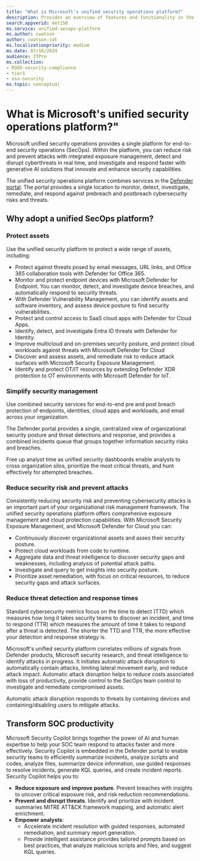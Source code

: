 ```yaml
---
title: "What is Microsoft's unified security operations platform?"
description: Provides an overview of features and functionality in the Microsoft unified security operations platform
search.appverid: met150
ms.service: unified-secops-platform
ms.author: cwatson
author: cwatson-cat
ms.localizationpriority: medium
ms.date: 07/16/2024
audience: ITPro
ms.collection:
- M365-security-compliance
- tier1
- usx-security
ms.topic: conceptual
---
```


# What is Microsoft's unified security operations platform?"

<!--Need to define when something goes here versus other what's new articles. Maybe we just focus on updates within this library and things tied directly to USX (features that unblock onboarding, parity features with Sentinel, enhancements to core USX features?) -->

Microsoft unified security operations provides a single platform for end-to-end security operations (SecOps). Within the platform, you can reduce risk and prevent attacks with integrated exposure management, detect and disrupt cyberthreats in real time, and investigate and respond faster with generative AI solutions that innovate and enhance security capabilities.

The unified security operations platform combines services in the [Defender portal](https://security.microsoft.com). The portal provides a single location to monitor, detect, investigate, remediate, and respond against prebreach and postbreach cybersecurity risks and threats.


## Why adopt a unified SecOps platform?

### Protect assets

Use the unified security platform to protect a wide range of assets, including:


- Protect against threats posed by email messages, URL links, and Office 365 collaboration tools with Defender for Office 365.
- Monitor and protect endpoint devices with Microsoft Defender for Endpoint. You can monitor, detect, and investigate device breaches, and automatically respond to security threats.
- With Defender Vulnerability Management, you can identify assets and software inventory, and assess device posture to find security vulnerabilities.
- Protect and control access to SaaS cloud apps with Defender for Cloud Apps.
- Identify, detect, and investigate Entra ID threats with Defender for Identity.
- Improve multicloud and on-premises security posture, and protect cloud workloads against threats with Microsoft Defender for Cloud
- Discover and assess assets, and remediate risk to reduce attack surfaces with Microsoft Security Exposure Management.
- Identify and protect OT/IT resources by extending Defender XDR protection to OT environments with Microsoft Defender for IoT.

### Simplify security management

Use combined security services for end-to-end pre and post breach protection of endpoints, identities, cloud apps and workloads, and email across your organization.

The Defender portal provides a single, centralized view of organizational security posture and threat detections and response, and provides a combined incidents queue that groups together information security risks and breaches.

Free up analyst time as unified security dashboards enable analysts to cross organization silos, prioritize the most critical threats, and hunt effectively for attempted breaches.



### Reduce security risk and prevent attacks

Consistently reducing security risk and preventing cybersecurity attacks is an important part of your organizational risk management framework. The unified security operations platform offers comprehenive exposure management and cloud protection capabilities. With Microsoft Security Exposure Management, and Microsoft Defender for Cloud you can:

- Continuously discover organizational assets and asses their security posture.  
- Protect cloud workloads from code to runtime.
- Aggregate data and threat intelligence to discover security gaps and weaknesses, including analysis of potential attack paths.
- Investigate and query to get insights into security posture.
- Prioritize asset remediation, with focus on critical resources, to reduce security gaps and attack surfaces.

### Reduce threat detection and response times

Standard cybersecurity metrics focus on the time to detect (TTD) which measures how long it takes security teams to discover an incident, and time to respond (TTR) which measures the amount of time it takes to respond after a threat is detected. The shorter the TTD and TTR, the more effective your detection and response strategy is.

Microsoft's unified security platform correlates millions of signals from Defender products, Microsoft security research, and threat intelligence to identify attacks in progress. It initiates automatic attack disruption to automatically contain attacks, limiting lateral movement early, and reduce attack impact. Automatic attack disruption helps to reduce costs associated with loss of productivity, provide control to the SecOps team control to investigate and remediate compromised assets.

Automatic attack disruption responds to threats by containing devices and containing/disabling users to mitigate attacks.

## Transform SOC productivity

Microsoft Security Copilot brings together the power of AI and human expertise to help your SOC team respond to attacks faster and more effectively. Security Copilot is embedded in the Defender portal to enable security teams to efficiently summarize incidents, analyze scripts and codes, analyze files, summarize device information, use guided responses to resolve incidents, generate KQL queries, and create incident reports. Security Copilot helps you to:

- **Reduce exposure and improve posture**. Prevent breaches with insights to uncover critical exposure risk, and risk reduction recommendations.
- **Prevent and disrupt threats**. Identify and prioritize with incident summaries MITRE ATT&CK framework mapping, and automatic alert enrichment.
- **Empower analysts**:
    - Accelerate incident resolution with guided responses, automated remediation, and summary report generation.
    - Provide intelligent assistance provides tailored prompts based on best practices, that analyze malicious scripts and files, and suggest KQL queries.

